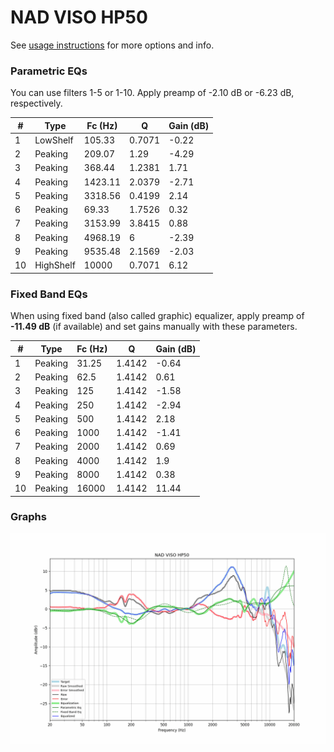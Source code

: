 # NAD VISO HP50
See [usage instructions](https://github.com/jaakkopasanen/AutoEq#usage) for more options and info.

### Parametric EQs
You can use filters 1-5 or 1-10. Apply preamp of -2.10 dB or -6.23 dB, respectively.

|   # | Type      |   Fc (Hz) |      Q |   Gain (dB) |
|-----|-----------|-----------|--------|-------------|
|   1 | LowShelf  |    105.33 | 0.7071 |       -0.22 |
|   2 | Peaking   |    209.07 | 1.29   |       -4.29 |
|   3 | Peaking   |    368.44 | 1.2381 |        1.71 |
|   4 | Peaking   |   1423.11 | 2.0379 |       -2.71 |
|   5 | Peaking   |   3318.56 | 0.4199 |        2.14 |
|   6 | Peaking   |     69.33 | 1.7526 |        0.32 |
|   7 | Peaking   |   3153.99 | 3.8415 |        0.88 |
|   8 | Peaking   |   4968.19 | 6      |       -2.39 |
|   9 | Peaking   |   9535.48 | 2.1569 |       -2.03 |
|  10 | HighShelf |  10000    | 0.7071 |        6.12 |

### Fixed Band EQs
When using fixed band (also called graphic) equalizer, apply preamp of **-11.49 dB** (if available) and set gains manually with these parameters.

|   # | Type    |   Fc (Hz) |      Q |   Gain (dB) |
|-----|---------|-----------|--------|-------------|
|   1 | Peaking |     31.25 | 1.4142 |       -0.64 |
|   2 | Peaking |     62.5  | 1.4142 |        0.61 |
|   3 | Peaking |    125    | 1.4142 |       -1.58 |
|   4 | Peaking |    250    | 1.4142 |       -2.94 |
|   5 | Peaking |    500    | 1.4142 |        2.18 |
|   6 | Peaking |   1000    | 1.4142 |       -1.41 |
|   7 | Peaking |   2000    | 1.4142 |        0.69 |
|   8 | Peaking |   4000    | 1.4142 |        1.9  |
|   9 | Peaking |   8000    | 1.4142 |        0.38 |
|  10 | Peaking |  16000    | 1.4142 |       11.44 |

### Graphs
![](./NAD%20VISO%20HP50.png)
